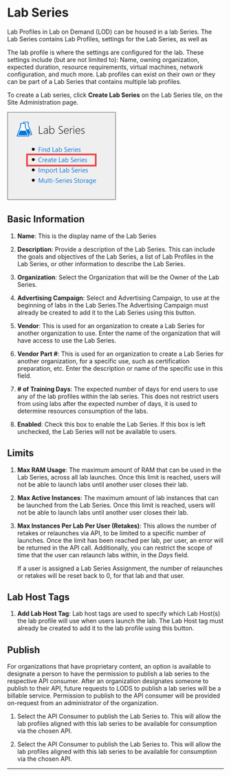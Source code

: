# Lab Series

Lab Profiles in Lab on Demand (LOD) can be housed in a lab Series. The Lab Series contains Lab Profiles, settings for the Lab Series, as well as 

The lab profile is where the settings are configured for the lab. These settings include (but are not limited to): Name, owning organization, expected duration, resource requirements, virtual machines, network configuration, and much more. Lab profiles can exist on their own or they can be part of a Lab Series that contains multiple lab profiles. 

To create a Lab series, click **Create Lab Series** on the Lab Series tile, on the Site Administration page.

![Create a Lab Series](images/create-lab-series.png)

## Basic Information 

1. **Name**: This is the display name of the Lab Series

1. **Description**: Provide a description of the Lab Series. This can include the goals and objectives of the Lab Series, a list of Lab Profiles in the Lab Series, or other information to describe the Lab Series. 

1. **Organization**: Select the Organization that will be the Owner of the Lab Series. 

1. **Advertising Campaign**: Select and Advertising Campaign, to use at the beginning of labs in the Lab Series.The Advertising Campaign must already be created to add it to the Lab Series using this button.

1. **Vendor**: This is used for an organization to create a Lab Series for another organization to use. Enter the name of the organization that will have access to use the Lab Series.

1. **Vendor Part #**: This is used for an organization to create a Lab Series for another organization, for a specific use, such as certification preparation, etc. Enter the description or name of the specific use in this field. 

1. **# of Training Days**: The expected number of days for end users to use any of the lab profiles within the lab series. This does not restrict users from using labs after the expected number of days, it is used to determine resources consumption of the labs.

1. **Enabled**: Check this box to enable the Lab Series. If this box is left unchecked, the Lab Series will not be available to users.

## Limits

1. **Max RAM Usage**: The maximum amount of RAM that can be used in the Lab Series, across all lab launches. Once this limit is reached, users will not be able to launch labs until another user closes their lab.


1. **Max Active Instances**: The maximum amount of lab instances that can be launched from the Lab Series. Once this limit is reached, users will not be able to launch labs until another user closes their lab.

1. **Max Instances Per Lab Per User (Retakes)**: This allows the number of retakes or relaunches via API, to be limited to a specific number of launches. Once the limit has been reached per lab, per user, an error will be returned in the API call. Additionally, you can restrict the scope of time that the user can relaunch labs within, in the _Days_ field.

    If a user is assigned a Lab Series Assignment, the number of relaunches or retakes will be reset back to 0, for that lab and that user.

## Lab Host Tags

1. **Add Lab Host Tag**: Lab host tags are used to specify which Lab Host(s) the lab profile will use when users launch the lab. The Lab Host tag must already be created to add it to the lab profile using this button.

## Publish

For organizations that have proprietary content, an option is available to designate a person to have the permission to publish a lab series to the respective API consumer. After an organization designates someone to publish to their API, future requests to LODS to publish a lab series will be a billable service. Permission to publish to the API consumer will be provided on-request from an administrator of the organization. 

1. Select the API Consumer to publish the Lab Series to. This will allow the lab profiles aligned with this lab series to be available for consumption via the chosen API.

1. Select the API Consumer to publish the Lab Series to. This will allow the lab profiles aligned with this lab series to be available for consumption via the chosen API.



---------


